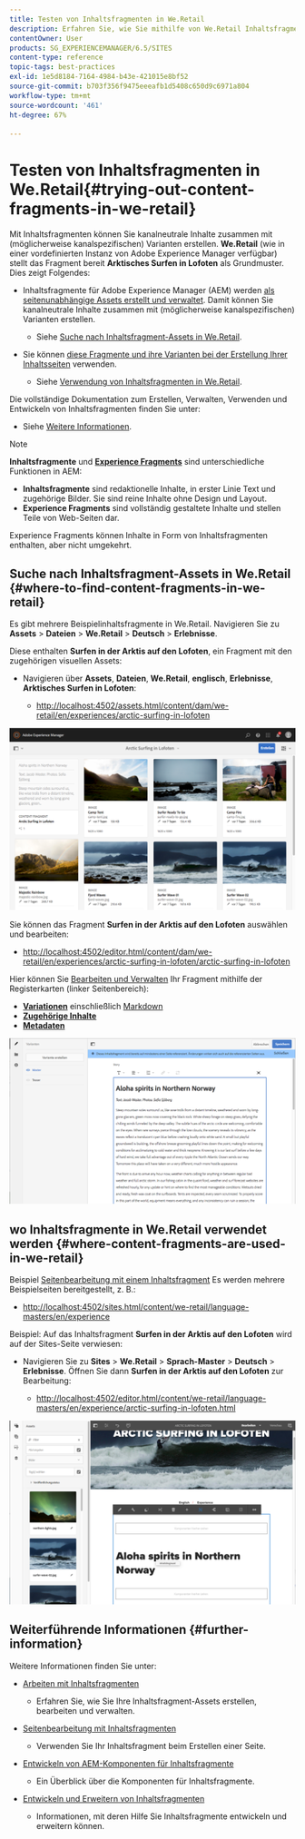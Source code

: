 ```yaml
---
title: Testen von Inhaltsfragmenten in We.Retail
description: Erfahren Sie, wie Sie mithilfe von We.Retail Inhaltsfragmente in Adobe Experience Manager ausprobieren.
contentOwner: User
products: SG_EXPERIENCEMANAGER/6.5/SITES
content-type: reference
topic-tags: best-practices
exl-id: 1e5d8184-7164-4984-b43e-421015e8bf52
source-git-commit: b703f356f9475eeeafb1d5408c650d9c6971a804
workflow-type: tm+mt
source-wordcount: '461'
ht-degree: 67%

---
```


# Testen von Inhaltsfragmenten in We.Retail{#trying-out-content-fragments-in-we-retail}

Mit Inhaltsfragmenten können Sie kanalneutrale Inhalte zusammen mit (möglicherweise kanalspezifischen) Varianten erstellen. **We.Retail** (wie in einer vordefinierten Instanz von Adobe Experience Manager verfügbar) stellt das Fragment bereit **Arktisches Surfen in Lofoten** als Grundmuster. Dies zeigt Folgendes:

* Inhaltsfragmente für Adobe Experience Manager (AEM) werden [als seitenunabhängige Assets erstellt und verwaltet](/help/assets/content-fragments/content-fragments.md). Damit können Sie kanalneutrale Inhalte zusammen mit (möglicherweise kanalspezifischen) Varianten erstellen.

   * Siehe [Suche nach Inhaltsfragment-Assets in We.Retail](#where-to-find-content-fragments-in-we-retail).

* Sie können [diese Fragmente und ihre Varianten bei der Erstellung Ihrer Inhaltsseiten](/help/sites-authoring/content-fragments.md) verwenden.

   * Siehe [Verwendung von Inhaltsfragmenten in We.Retail](#where-content-fragments-are-used-in-we-retail).

Die vollständige Dokumentation zum Erstellen, Verwalten, Verwenden und Entwickeln von Inhaltsfragmenten finden Sie unter:

* Siehe [Weitere Informationen](#further-information).

>[!NOTE]
>
>**Inhaltsfragmente** und **[Experience Fragments](/help/sites-authoring/experience-fragments.md)** sind unterschiedliche Funktionen in AEM:
>
>* **Inhaltsfragmente** sind redaktionelle Inhalte, in erster Linie Text und zugehörige Bilder. Sie sind reine Inhalte ohne Design und Layout.
>* **Experience Fragments** sind vollständig gestaltete Inhalte und stellen Teile von Web-Seiten dar.
>
>Experience Fragments können Inhalte in Form von Inhaltsfragmenten enthalten, aber nicht umgekehrt.

## Suche nach Inhaltsfragment-Assets in We.Retail {#where-to-find-content-fragments-in-we-retail}

Es gibt mehrere Beispielinhaltsfragmente in We.Retail. Navigieren Sie zu **Assets** > **Dateien** > **We.Retail** > **Deutsch** > **Erlebnisse**.

Diese enthalten **Surfen in der Arktis auf den Lofoten**, ein Fragment mit den zugehörigen visuellen Assets:

* Navigieren über **Assets**, **Dateien**, **We.Retail**, **englisch**, **Erlebnisse**, **Arktisches Surfen in Lofoten**:

   * [http://localhost:4502/assets.html/content/dam/we-retail/en/experiences/arctic-surfing-in-lofoten](http://localhost:4502/assets.html/content/dam/we-retail/en/experiences/arctic-surfing-in-lofoten ) 

![cf-44](assets/cf-44.png)

Sie können das Fragment **Surfen in der Arktis auf den Lofoten** auswählen und bearbeiten:

* [http://localhost:4502/editor.html/content/dam/we-retail/en/experiences/arctic-surfing-in-lofoten/arctic-surfing-in-lofoten](http://localhost:4502/editor.html/content/dam/we-retail/en/experiences/arctic-surfing-in-lofoten/arctic-surfing-in-lofoten)

Hier können Sie [Bearbeiten und Verwalten](/help/assets/content-fragments/content-fragments.md) Ihr Fragment mithilfe der Registerkarten (linker Seitenbereich):

<!--![cf-45-aa](do-not-localize/cf-45-aa.png) ![cf-45-a](do-not-localize/cf-45-a.png) ASSET does not exist-->

* **[Variationen](/help/assets/content-fragments/content-fragments-variations.md)** einschließlich [Markdown](/help/assets/content-fragments/content-fragments-markdown.md)
* **[Zugehörige Inhalte](/help/assets/content-fragments/content-fragments-assoc-content.md)**
* **[Metadaten](/help/assets/content-fragments/content-fragments-metadata.md)**

![cf-46](assets/cf-46.png)

## wo Inhaltsfragmente in We.Retail verwendet werden {#where-content-fragments-are-used-in-we-retail}

Beispiel [Seitenbearbeitung mit einem Inhaltsfragment](/help/sites-authoring/content-fragments.md) Es werden mehrere Beispielseiten bereitgestellt, z. B.:

* [http://localhost:4502/sites.html/content/we-retail/language-masters/en/experience](http://localhost:4502/sites.html/content/we-retail/language-masters/en/experience)

Beispiel: Auf das Inhaltsfragment **Surfen in der Arktis auf den Lofoten** wird auf der Sites-Seite verwiesen:

* Navigieren Sie zu **Sites** > **We.Retail** > **Sprach-Master** > **Deutsch** > **Erlebnisse**. Öffnen Sie dann **Surfen in der Arktis auf den Lofoten** zur Bearbeitung:

   * [http://localhost:4502/editor.html/content/we-retail/language-masters/en/experience/arctic-surfing-in-lofoten.html](http://localhost:4502/editor.html/content/we-retail/language-masters/en/experience/arctic-surfing-in-lofoten.html)

![cf-53](assets/cf-53.png)

## Weiterführende Informationen {#further-information}

Weitere Informationen finden Sie unter:

* [Arbeiten mit Inhaltsfragmenten](/help/assets/content-fragments/content-fragments.md)

   * Erfahren Sie, wie Sie Ihre Inhaltsfragment-Assets erstellen, bearbeiten und verwalten.

* [Seitenbearbeitung mit Inhaltsfragmenten](/help/sites-authoring/content-fragments.md)

   * Verwenden Sie Ihr Inhaltsfragment beim Erstellen einer Seite.

* [Entwickeln von AEM-Komponenten für Inhaltsfragmente](/help/sites-developing/components-content-fragments.md)

   * Ein Überblick über die Komponenten für Inhaltsfragmente.

* [Entwickeln und Erweitern von Inhaltsfragmenten](/help/sites-developing/customizing-content-fragments.md)

   * Informationen, mit deren Hilfe Sie Inhaltsfragmente entwickeln und erweitern können.

